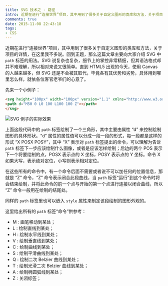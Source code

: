 ```yaml
---
title: SVG 技术之 - 路径
intro: 近期在进行“连接世界”项目，其中用到了很多关于自定义图形的类库和方法，关于项目的详情，在这里我不多说。回到正题，那么这篇文章主要向大家介绍 SVG 中 “path” 标签的用法。SVG 说复杂也复杂，细节上的掌控非常精细，但其语法格式却并不难理解，所以相对来说又很简单。直到 HTML5 出现的今天，使用 Canvas 的人越来越多，但 SVG 还是不会被其取代，毕竟各有其优势和劣势，具体用到哪里怎么样，就依各位客官老爷们的心意了。
comments: true
date: 2015-11-08 22:43:18
tags:
- CSS
---
```


近期在进行“连接世界”项目，其中用到了很多关于自定义图形的类库和方法，关于项目的详情，在这里我不多说。回到正题，那么这篇文章主要向大家介绍 SVG 中 `path` 标签的用法。SVG 说复杂也复杂，细节上的掌控非常精细，但其语法格式却并不难理解，所以相对来说又很简单。直到 HTML5 出现的今天，使用 Canvas 的人越来越多，但 SVG 还是不会被其取代，毕竟各有其优势和劣势，具体用到哪里怎么样，就依各位客官老爷们的心意了。

先来一个小例子：
```html
<svg height="100px" width="100px" version="1.1" xmlns="http://www.w3.org/2000/svg">
<path d="M50 0 L0 100 L100 100 Z"></path>
</svg>
```
![SVG 例子的实际效果](1.png)


上面这段代码中的 `path` 标签绘制了一个三角形，其中主要由属性 “d” 来控制绘制图形的具体形状。“d” 属性的属性值可以分成一段一段的形式，每一段都是这样的形式 “X POSX POSY”，其中 “X” 表示对 `path` 标签提出的命令，可以理解为告诉 `path` 标签下一步应该绘制什么图像，或者是应该怎样绘制；后边的两个 POS 表示下一个将要绘制的点，POSX 表示点的 X 坐标，POSY 表示点的 Y 坐标。命令 X 如果大写，表示绝对定位，小写则表示相对定位。

在这些所有的命令中，有一个命令后面不需要或者说不可以加任何的位置信息，那就是 “Z” 命令，“Z” 命令表示闭合此段曲线，当 `path` 标签“运行”到这个命令时将会结束绘制，并将此命令的前一个点与开始的第一个点进行连接以闭合曲线，所以 “Z” 命令一般用在绘制的结尾处。

同样的 `path` 标签里也可以嵌入 `style` 属性来制定该段绘制的图形外观的。

这里给出所有的 `path` 标签“命令”供参考：

* M : 画笔移动到某处；
* L : 绘制直线到某处；
* H : 绘制水平线到某处；
* V : 绘制垂直线到某处；
* C : 绘制曲线到某处；
* S : 绘制平滑曲线到某处；
* Q : 绘制二次 Belzier 曲线到某处；
* T : 绘制光滑二次 Belzier 曲线到某处；
* A : 绘制椭圆弧线到某处；
* Z : 关闭标签；
